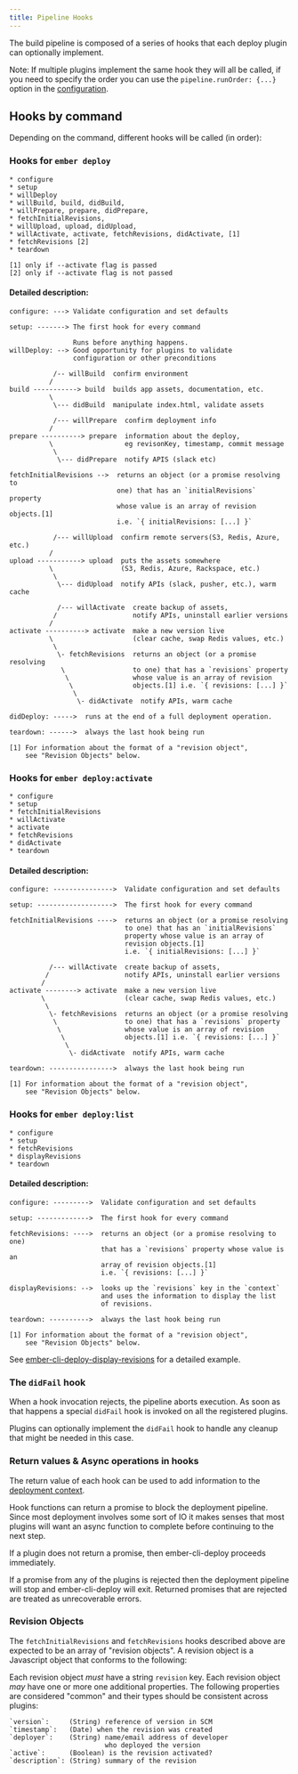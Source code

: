 ```yaml
---
title: Pipeline Hooks
---
```


The build pipeline is composed of a series of hooks that each deploy plugin can optionally implement.

Note:
If multiple plugins implement the same hook they will all be called, if you need to specify the order you can use the `pipeline.runOrder: {...}` option in the [configuration](../configuration/#advanced-plugin-configuration).

## Hooks by command

Depending on the command, different hooks will be called (in order):

### Hooks for `ember deploy`
```
* configure
* setup
* willDeploy
* willBuild, build, didBuild,
* willPrepare, prepare, didPrepare,
* fetchInitialRevisions,
* willUpload, upload, didUpload,
* willActivate, activate, fetchRevisions, didActivate, [1]
* fetchRevisions [2]
* teardown

[1] only if --activate flag is passed
[2] only if --activate flag is not passed
```

#### Detailed description:

```
configure: ---> Validate configuration and set defaults

setup: -------> The first hook for every command

                Runs before anything happens.
willDeploy: --> Good opportunity for plugins to validate
                configuration or other preconditions

           /-- willBuild  confirm environment
          /
build -----------> build  builds app assets, documentation, etc.
          \
           \--- didBuild  manipulate index.html, validate assets

           /--- willPrepare  confirm deployment info
          /
prepare ----------> prepare  information about the deploy,
          \                  eg revisonKey, timestamp, commit message
           \
            \--- didPrepare  notify APIS (slack etc)

fetchInitialRevisions -->  returns an object (or a promise resolving to
                           one) that has an `initialRevisions` property
                           whose value is an array of revision objects.[1]
                           i.e. `{ initialRevisions: [...] }`

           /--- willUpload  confirm remote servers(S3, Redis, Azure, etc.)
          /
upload -----------> upload  puts the assets somewhere
          \                 (S3, Redis, Azure, Rackspace, etc.)
           \
            \--- didUpload  notify APIs (slack, pusher, etc.), warm cache

            /--- willActivate  create backup of assets,
           /                   notify APIs, uninstall earlier versions
          /
activate ----------> activate  make a new version live
          \                    (clear cache, swap Redis values, etc.)
           \
            \- fetchRevisions  returns an object (or a promise resolving
             \                 to one) that has a `revisions` property
              \                whose value is an array of revision
               \               objects.[1] i.e. `{ revisions: [...] }`
                \
                 \- didActivate  notify APIs, warm cache

didDeploy: ----->  runs at the end of a full deployment operation.

teardown: ------>  always the last hook being run

[1] For information about the format of a "revision object",
    see "Revision Objects" below.
```


### Hooks for `ember deploy:activate`
```
* configure
* setup
* fetchInitialRevisions
* willActivate
* activate
* fetchRevisions
* didActivate
* teardown
```

#### Detailed description:

```
configure: --------------->  Validate configuration and set defaults

setup: ------------------->  The first hook for every command

fetchInitialRevisions ---->  returns an object (or a promise resolving
                             to one) that has an `initialRevisions`
                             property whose value is an array of
                             revision objects.[1]
                             i.e. `{ initialRevisions: [...] }`

          /--- willActivate  create backup of assets,
         /                   notify APIs, uninstall earlier versions
        /
activate --------> activate  make a new version live
        \                    (clear cache, swap Redis values, etc.)
         \
          \- fetchRevisions  returns an object (or a promise resolving
           \                 to one) that has a `revisions` property
            \                whose value is an array of revision
             \               objects.[1] i.e. `{ revisions: [...] }`
              \
               \- didActivate  notify APIs, warm cache

teardown: ---------------->  always the last hook being run

[1] For information about the format of a "revision object",
    see "Revision Objects" below.
```

### Hooks for `ember deploy:list`
```
* configure
* setup
* fetchRevisions
* displayRevisions
* teardown
```

#### Detailed description:

```
configure: --------->  Validate configuration and set defaults

setup: ------------->  The first hook for every command

fetchRevisions: ---->  returns an object (or a promise resolving to one)
                       that has a `revisions` property whose value is an
                       array of revision objects.[1]
                       i.e. `{ revisions: [...] }`

displayRevisions: -->  looks up the `revisions` key in the `context`
                       and uses the information to display the list
                       of revisions.

teardown: ---------->  always the last hook being run

[1] For information about the format of a "revision object",
    see "Revision Objects" below.
```

See [ember-cli-deploy-display-revisions](https://github.com/ember-cli-deploy/ember-cli-deploy-display-revisions) for a detailed example.

### The `didFail` hook

When a hook invocation rejects, the pipeline aborts execution. As soon as that happens a special `didFail` hook is invoked on all the registered plugins.

Plugins can optionally implement the `didFail` hook to handle any cleanup that might be needed in this case.

### Return values & Async operations in hooks

The return value of each hook can be used to add information to the [deployment context](../the-deployment-context).

Hook functions can return a promise to block the deployment pipeline. Since most deployment involves some sort of IO it makes senses that most plugins will want an async function to complete before continuing to the next step.

If a plugin does not return a promise, then ember-cli-deploy proceeds immediately.

If a promise from any of the plugins is rejected then the deployment pipeline will stop and ember-cli-deploy will exit. Returned promises that are rejected are treated as unrecoverable errors.

### Revision Objects

The `fetchInitialRevisions` and `fetchRevisions` hooks described above are expected to be an array of "revision objects". A revision object is a Javascript object that conforms to the following:

Each revision object _must_ have a string `revision` key. Each revision object _may_ have one or more one additional properties. The following properties are considered "common" and their types should be consistent across plugins:

    `version`:     (String) reference of version in SCM
    `timestamp`:   (Date) when the revision was created
    `deployer`:    (String) name/email address of developer
                            who deployed the version
    `active`:      (Boolean) is the revision activated?
    `description`: (String) summary of the revision
